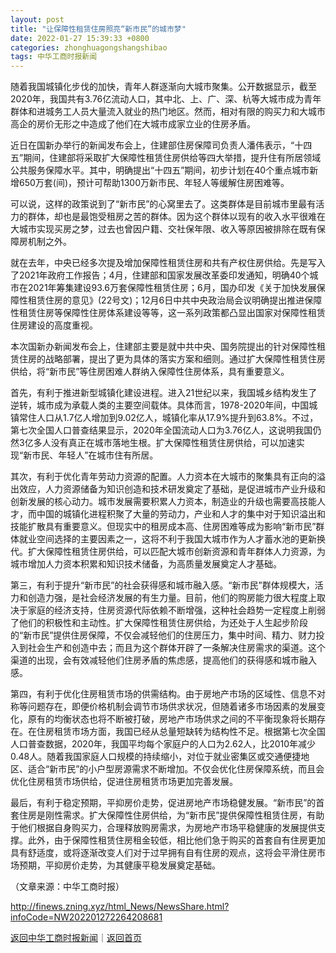 ```yaml
---
layout: post
title: "让保障性租赁住房照亮“新市民”的城市梦"
date: 2022-01-27 15:39:33 +0800
categories: zhonghuagongshangshibao
tags: 中华工商时报新闻
---
```

<p>随着我国城镇化步伐的加快，青年人群逐渐向大城市聚集。公开数据显示，截至2020年，我国共有3.76亿流动人口，其中北、上、广、深、杭等大城市成为青年群体和进城务工人员大量流入就业的热门地区。然而，相对有限的购买力和大城市高企的房价无形之中造成了他们在大城市成家立业的住房矛盾。</p><p>近日在国新办举行的新闻发布会上，住建部住房保障司负责人潘伟表示，“十四五”期间，住建部将采取扩大保障性租赁住房供给等四大举措，提升住有所居领域公共服务保障水平。其中，明确提出“十四五”期间，初步计划在40个重点城市新增650万套(间)，预计可帮助1300万新市民、年轻人等缓解住房困难等。</p><p>可以说，这样的政策说到了“新市民”的心窝里去了。这类群体是目前城市里最有活力的群体，却也是最饱受租房之苦的群体。因为这个群体以现有的收入水平很难在大城市实现买房之梦，过去也曾因户籍、交社保年限、收入等原因被排除在既有保障房机制之外。</p><p>就在去年，中央已经多次提及增加保障性租赁住房和共有产权住房供给。先是写入了2021年政府工作报告；4月，住建部和国家发展改革委印发通知，明确40个城市在2021年筹集建设93.6万套保障性租赁住房；6月，国办印发《关于加快发展保障性租赁住房的意见》(22号文)；12月6日中共中央政治局会议明确提出推进保障性租赁住房等保障性住房体系建设等等，这一系列政策都凸显出国家对保障性租赁住房建设的高度重视。</p><p>本次国新办新闻发布会上，住建部主要是就中共中央、国务院提出的针对保障性租赁住房的战略部署，提出了更为具体的落实方案和细则。通过扩大保障性租赁住房供给，将“新市民”等住房困难人群纳入保障性住房体系，具有重要意义。</p><p>首先，有利于推进新型城镇化建设进程。进入21世纪以来，我国城乡结构发生了逆转，城市成为承载人类的主要空间载体。具体而言，1978-2020年间，中国城镇常住人口从1.7亿人增加到9.02亿人，城镇化率从17.9%提升到63.8%。不过，第七次全国人口普查结果显示，2020年全国流动人口为3.76亿人，这说明我国仍然3亿多人没有真正在城市落地生根。扩大保障性租赁住房供给，可以加速实现“新市民、年轻人”在城市住有所居。</p><p>其次，有利于优化青年劳动力资源的配置。人力资本在大城市的聚集具有正向的溢出效应，人力资源储备为知识创造和技术研发奠定了基础，是促进城市产业升级和创新发展的核心动力。城市发展需要积累人力资本，制造业的升级也需要高技能人才，而中国的城镇化进程积聚了大量的劳动力，产业和人才的集中对于知识溢出和技能扩散具有重要意义。但现实中的租房成本高、住房困难等成为影响“新市民”群体就业空间选择的主要因素之一，这将不利于我国大城市作为人才蓄水池的更新换代。扩大保障性租赁住房供给，可以匹配大城市创新资源和青年群体人力资源，为城市增加人力资本积累和知识技术储备，为高质量发展奠定人才基础。</p><p>第三，有利于提升“新市民”的社会获得感和城市融入感。“新市民”群体规模大，活力和创造力强，是社会经济发展的有生力量。目前，他们的购房能力很大程度上取决于家庭的经济支持，住房资源代际依赖不断增强，这种社会趋势一定程度上削弱了他们的积极性和主动性。扩大保障性租赁住房供给，为还处于人生起步阶段的“新市民”提供住房保障，不仅会减轻他们的住房压力，集中时间、精力、财力投入到社会生产和创造中去；而且为这个群体开辟了一条解决住房需求的渠道。这个渠道的出现，会有效减轻他们住房矛盾的焦虑感，提高他们的获得感和城市融入感。</p><p>第四，有利于优化住房租赁市场的供需结构。由于房地产市场的区域性、信息不对称等问题存在，即便价格机制会调节市场供求状况，但随着诸多市场因素的发展变化，原有的均衡状态也将不断被打破，房地产市场供求之间的不平衡现象将长期存在。在住房租赁市场方面，我国已经从总量短缺转为结构性不足。根据第七次全国人口普查数据，2020年，我国平均每个家庭户的人口为2.62人，比2010年减少0.48人。随着我国家庭人口规模的持续缩小，对位于就业密集区或交通便捷地区、适合“新市民”的小户型房源需求不断增加。不仅会优化住房保障系统，而且会优化住房租赁市场供给，促进住房租赁市场更加完善发展。</p><p>最后，有利于稳定预期，平抑房价走势，促进房地产市场稳健发展。“新市民”的首套住房是刚性需求。扩大保障性住房供给，为“新市民”提供保障性租赁住房，有助于他们根据自身购买力，合理释放购房需求，为房地产市场平稳健康的发展提供支撑。此外，由于保障性租赁住房租金较低，相比他们急于购买的首套自有住房更加具有舒适度，或将逐渐改变人们对于过早拥有自有住房的观点，这将会平滑住房市场预期，平抑房价走势，为其健康平稳发展奠定基础。</p><p class="em_media">（文章来源：中华工商时报）</p>

<http://finews.zning.xyz/html_News/NewsShare.html?infoCode=NW202201272264208681>

[返回中华工商时报新闻](//finews.withounder.com/category/zhonghuagongshangshibao.html)｜[返回首页](//finews.withounder.com/)